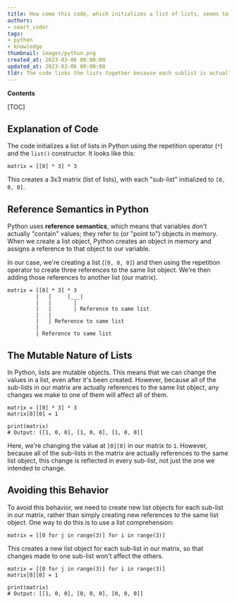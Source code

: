 ```yaml
---
title: How come this code, which initializes a list of lists, seems to interconnect the lists?
authors:
- smart_coder
tags:
- python
- knowledge
thumbnail: images/python.png
created_at: 2023-03-06 00:00:00
updated_at: 2023-03-06 00:00:00
tldr: The code links the lists together because each sublist is actually a reference to the same object in memory, created by repeating the same empty list object n times.
---
```


**Contents**

[TOC]

## Explanation of Code

The code initializes a list of lists in Python using the repetition operator (`*`) and the `list()` constructor. It looks like this:

```
matrix = [[0] * 3] * 3
```

This creates a 3x3 matrix (list of lists), with each "sub-list" initialized to `[0, 0, 0]`. 

## Reference Semantics in Python

Python uses **reference semantics**, which means that variables don't actually "contain" values; they refer to (or "point to") objects in memory. When we create a list object, Python creates an object in memory and assigns a reference to that object to our variable.

In our case, we're creating a list (`[0, 0, 0]`) and then using the repetition operator to create three references to the same list object. We're then adding those references to another list (our matrix).

```
matrix = [[0] * 3] * 3
         |   |     |___|
         |   |       |
         |   |       | Reference to same list
         |   |
         |   | Reference to same list
         |
         | Reference to same list
```

## The Mutable Nature of Lists

In Python, lists are mutable objects. This means that we can change the values in a list, even after it's been created. However, because all of the sub-lists in our matrix are actually references to the same list object, any changes we make to one of them will affect all of them.

```
matrix = [[0] * 3] * 3
matrix[0][0] = 1

print(matrix)
# Output: [[1, 0, 0], [1, 0, 0], [1, 0, 0]]
```

Here, we're changing the value at `[0][0]` in our matrix to `1`. However, because all of the sub-lists in the matrix are actually references to the same list object, this change is reflected in every sub-list, not just the one we intended to change.

## Avoiding this Behavior

To avoid this behavior, we need to create new list objects for each sub-list in our matrix, rather than simply creating new references to the same list object. One way to do this is to use a list comprehension:

```
matrix = [[0 for j in range(3)] for i in range(3)]
```

This creates a new list object for each sub-list in our matrix, so that changes made to one sub-list won't affect the others. 

```
matrix = [[0 for j in range(3)] for i in range(3)]
matrix[0][0] = 1

print(matrix)
# Output: [[1, 0, 0], [0, 0, 0], [0, 0, 0]]
```
